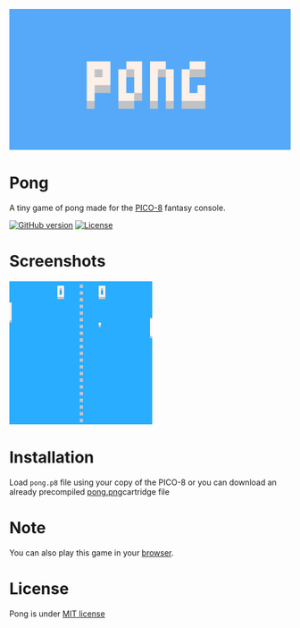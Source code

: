 ![logo](./images/banner.png "Pong logo")

# Pong

A tiny game of pong made for the [PICO-8](https://www.lexaloffle.com/pico-8.php) fantasy console.

[![GitHub version](https://img.shields.io/github/release/KirillKorolkov/pong.svg)](https://github.com/KirillKorolkov/pong/releases)
[![License](https://img.shields.io/github/license/KirillKorolkov/pong.svg)](LICENSE.txt)

# Screenshots

![screenshot](./images/preview.gif "Pong Preview")

# Installation

Load `pong.p8` file using your copy of the PICO-8 or you can download an already precompiled [pong.png]()cartridge file

# Note

You can also play this game in your [browser](https://www.lexaloffle.com/bbs/?pid=22670#p).

# License

Pong is under [MIT license](./LICENSE)
